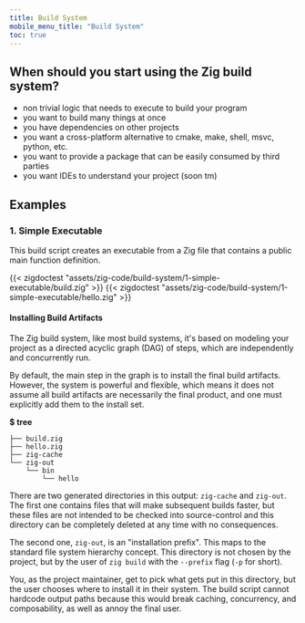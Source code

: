 ```yaml
---
title: Build System
mobile_menu_title: "Build System"
toc: true
---
```


## When should you start using the Zig build system?

- non trivial logic that needs to execute to build your program
- you want to build many things at once
- you have dependencies on other projects
- you want a cross-platform alternative to cmake, make, shell, msvc, python, etc.
- you want to provide a package that can be easily consumed by third parties
- you want IDEs to understand your project (soon tm)

## Examples
### 1. Simple Executable
This build script creates an executable from a Zig file that contains a public main function definition.

{{< zigdoctest "assets/zig-code/build-system/1-simple-executable/build.zig" >}}
{{< zigdoctest "assets/zig-code/build-system/1-simple-executable/hello.zig" >}}

#### Installing Build Artifacts

The Zig build system, like most build systems, it's based on modeling your project as a directed acyclic graph (DAG) of steps, which are independently and concurrently run.

By default, the main step in the graph is to install the final build artifacts. However, the system is powerful and flexible, which means it does not assume all build artifacts are necessarily the final product, and one must explicitly add them to the install set.

**$ tree**
```
├── build.zig
├── hello.zig
├── zig-cache
└── zig-out
    └── bin
        └── hello
```

There are two generated directories in this output: `zig-cache` and `zig-out`. The first one contains files that will make subsequent builds faster, but these files are not intended to be checked into source-control and this directory can be completely deleted at any time with no consequences.

The second one, `zig-out`, is an "installation prefix". This maps to the standard file system hierarchy concept. This directory is not chosen by the project, but by the user of `zig build` with the `--prefix` flag (`-p` for short).

You, as the project maintainer, get to pick what gets put in this directory, but the user chooses where to install it in their system. The build script cannot hardcode output paths because this would break caching, concurrency, and composability, as well as annoy the final user.

# 


